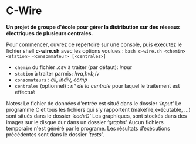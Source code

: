 # **C-Wire**
**Un projet de groupe d'école pour gérer la distribution sur des réseaux électriques de plusieurs centrales.**

Pour commencer, ouvrez ce repertoire sur une console, puis executez le fichier shell **c-wire.sh** avec les options voulues :
`bash c-wire.sh <chemin> <station> <consommateur> [<centrales>]`
- `chemin` du fichier .csv à traiter (par défaut): *input* 
- `station` à traiter parmis: *hva,hvb,lv*
- `consomateurs` : *all, indiv, comp*
- `centrales` (optionnel) : *n° de la centrale* pour laquel le traitement est effectué


Notes:
Le fichier de données d’entrée est situé dans le dossier *‘input’*
Le programme C et tous les fichiers qui s’y rapportent (makefile,exécutable, …) sont situés dans le dossier *‘codeC’*
Les graphiques, sont stockés dans des images sur le disque dur dans un dossier *‘graphs’*
Aucun fichiers temporaire n'est généré par le programe.
Les résultats d’exécutions précédentes sont dans le dossier *‘tests’*.
